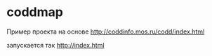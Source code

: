 # coddmap
Пример проекта на основе  http://coddinfo.mos.ru/codd/index.html

запускается так http://index.html
